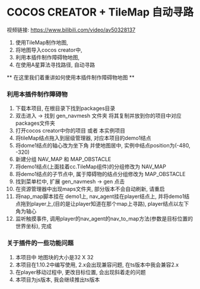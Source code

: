 # COCOS CREATOR + TileMap 自动寻路

视频链接: https://www.bilibili.com/video/av50328137


1. 使用TileMap制作地图, 
2. 将地图导入cocos creator中, 
3. 利用本插件制作障碍物地图, 
4. 在使用A星算法寻找路径, 自动寻路

** 在这里我们着重讲如何使用本插件制作障碍物地图 **

### 利用本插件制作障碍物

1. 下载本项目, 在根目录下找到packages目录
2. 双击进入 -> 找到 gen_navmesh 文件夹 将其复制并放到你的项目中对应packages文件夹
3. 打开cocos creator中你的项目 或者 本实例项目
4. 将tileMap结点拖入到层级管理器, 对应本项目的demo1结点
5. 将dome1结点的轴心改为坐下角 并使地图居中, 实例中结点position为(-480, -320)
6. 新建分组 NAV_MAP 和 MAP_OBSTACLE
7. 将demo1结点(上面挂着cc.TileMap组件)的分组修改为 NAV_MAP 
8. 将demo1结点的子节点中, 属于障碍物的结点分组修改为 MAP_OBSTACLE
9. 找到菜单栏中, 扩展 gen_navmesh -> gen 点击
10. 在资源管理器中出现maps文件夹, 部分版本不会自动刷新, 请重启
11. 将nap_map脚本挂在 demo1上, nav_agent挂在player结点上, 并将demo1结点拖到player上,(目的是让player知道在那个map上寻路), player结点以左下角为轴心
12. 监听触摸事件, 调用player的nav_agent的nav_to_map方法(参数是目标位置的世界坐标), 完成


### 关于插件的一些功能问题
1. 本项目中 地图块的大小是32 X 32
2. 本项目在1.10.2中编写使用, 2.x会出现兼容问题, 在ts版本中我会兼容2.x
2. 在player移动过程中, 更改目标位置, 会出现斜着走的问题
3. 本项目为js版本, 我会继续推出ts版本










